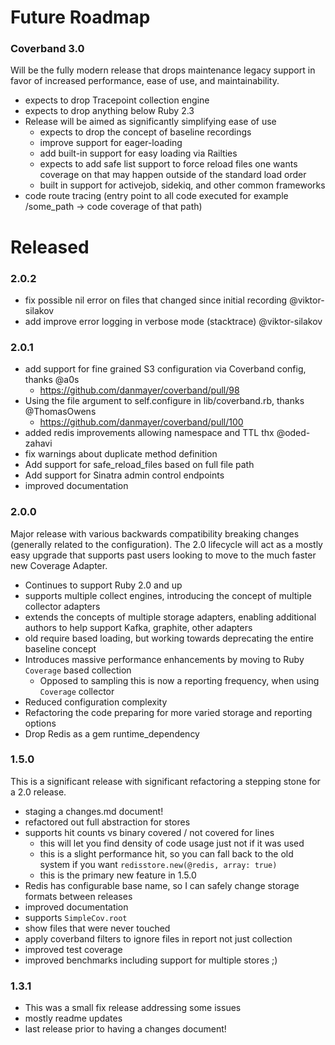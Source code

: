 # Future Roadmap

### Coverband 3.0

Will be the fully modern release that drops maintenance legacy support in favor of increased performance, ease of use, and maintainability.

* expects to drop Tracepoint collection engine
* expects to drop anything below Ruby 2.3
* Release will be aimed as significantly simplifying ease of use
   * expects to drop the concept of baseline recordings
   * improve support for eager-loading
   * add built-in support for easy loading via Railties
   * expects to add safe list support to force reload files one wants coverage on that may happen outside of the standard load order
   * built in support for activejob, sidekiq, and other common frameworks
* code route tracing (entry point to all code executed for example /some_path -> code coverage of that path)

# Released

### 2.0.2

* fix possible nil error on files that changed since initial recording @viktor-silakov
* add improve error logging in verbose mode (stacktrace) @viktor-silakov 

### 2.0.1

* add support for fine grained S3 configuration via Coverband config, thanks @a0s
  * https://github.com/danmayer/coverband/pull/98 
* Using the file argument to self.configure in lib/coverband.rb, thanks @ThomasOwens
  * https://github.com/danmayer/coverband/pull/100
* added redis improvements allowing namespace and TTL thx @oded-zahavi 
* fix warnings about duplicate method definition 
* Add support for safe_reload_files based on full file path 
* Add support for Sinatra admin control endpoints
* improved documentation

### 2.0.0

Major release with various backwards compatibility breaking changes (generally related to the configuration). The 2.0 lifecycle will act as a mostly easy upgrade that supports past users looking to move to the much faster new Coverage Adapter.

* Continues to support Ruby 2.0 and up
* supports multiple collect engines, introducing the concept of multiple collector adapters
* extends the concepts of multiple storage adapters, enabling additional authors to help support Kafka, graphite, other adapters
* old require based loading, but working towards deprecating the entire baseline concept
* Introduces massive performance enhancements by moving to Ruby `Coverage` based collection
   * Opposed to sampling this is now a reporting frequency, when using `Coverage` collector
* Reduced configuration complexity
* Refactoring the code preparing for more varied storage and reporting options
* Drop Redis as a gem runtime_dependency

### 1.5.0

This is a significant release with significant refactoring a stepping stone for a 2.0 release.

* staging a changes.md document!
* refactored out full abstraction for stores
* supports hit counts vs binary covered / not covered for lines
  * this will let you find density of code usage just not if it was used
  * this is a slight performance hit, so you can fall back to the old system if you want `redisstore.new(@redis, array: true)`
  * this is the primary new feature in 1.5.0
* Redis has configurable base name, so I can safely change storage formats between releases
* improved documentation
* supports `SimpleCov.root`
* show files that were never touched
* apply coverband filters to ignore files in report not just collection
* improved test coverage
* improved benchmarks including support for multiple stores ;)

### 1.3.1

* This was a small fix release addressing some issues
* mostly readme updates
* last release prior to having a changes document!
